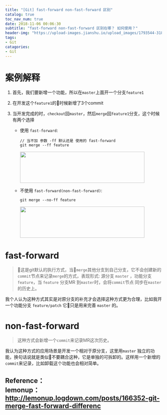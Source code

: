```yaml
---
title: "[Git] fast-forward non-fast-forward 区别"
catalog: true
toc_nav_num: true
date: 2018-11-06 00:06:30
subtitle: "fast-forward non-fast-forward 区别在哪？ 如何使用？"
header-img: "https://upload-images.jianshu.io/upload_images/1793544-318f7bb67d0cb61f.jpg?imageMogr2/auto-orient/strip%7CimageView2/2/w/1240"
tags:
- Git
catagories:
- Git
---
```


案例解释
=======
1. 首先，我们要新增一个功能，所以在`master`上面开一个分支`feature1`
2. 在开发这个`feature1`的时候新增了3个commit
3. 当开发完成的时，`checkout`回`master`，然后`merge`回`feature1`分支，这个时候有两个选择
    
    * 使用 `fast-forward`: 
        ```
        // 当不加 参数 -ff 默认还是 使用的 fast-forward
        git merge --ff feature
        ```
        <img src="https://upload-images.jianshu.io/upload_images/1793544-5ffe5e2f1b69c5c3.png?imageMogr2/auto-orient/strip%7CimageView2/2/w/1240" width="400" height="100" />

    * 不使用 `fast-forward(non-fast-forward)`:
        ```
        git merge --no-ff feature
        ```
        <img src="https://upload-images.jianshu.io/upload_images/1793544-8b09e79264d25cfe.png?imageMogr2/auto-orient/strip%7CimageView2/2/w/1240" width="400" height="100" />
        
fast-forward
=======
> 这是git默认的执行方式，当`merge`其他分支到自己分支，它不会创建新的`commit`节点来记录`merge`的方式，表现形式: 源分支 `master` ，功能分支 `feature`，当 `feature` 分支MR 到`master`时，会将`commit`节点 同步在`master`的历史上。

我个人认为这种方式其实是对原分支的补充才会选择这种方式更为合理，比如我开一个功能分支 `feature/patch` 它只是用来完善 `master` 的。  

non-fast-forward
=======
> 这种方式会新增一个`commit`来记录MR这次历史。 

我认为这种方式的应用场景是开发一个相对于原分支，这里用`master` 独立的功能，换句话说就是类似不要耦合这种，它是单独的可拆卸的。这样用一个新增的`commit`来记录，比如卸载这个功能也会相对简单。

Reference：  
lemonup：http://lemonup.logdown.com/posts/166352-git-merge-fast-forward-differenc 
---